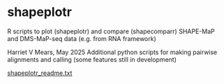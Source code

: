 # shapeplotr
R scripts to plot (shapeplotr) and compare (shapecomparr) SHAPE-MaP and DMS-MaP-seq data (e.g. from RNA framework)

Harriet V Mears, May 2025
Additional python scripts for making pairwise alignments and calling 
(some features still in development)

[shapeplotr_readme.txt](https://github.com/user-attachments/files/20492625/shapeplotr_readme.txt)
